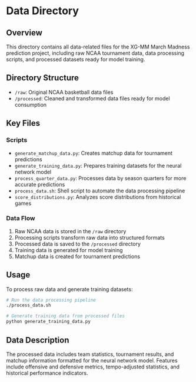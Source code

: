 # Data Directory

## Overview
This directory contains all data-related files for the XG-MM March Madness prediction project, including raw NCAA tournament data, data processing scripts, and processed datasets ready for model training.

## Directory Structure
- `/raw`: Original NCAA basketball data files
- `/processed`: Cleaned and transformed data files ready for model consumption

## Key Files

### Scripts
- `generate_matchup_data.py`: Creates matchup data for tournament predictions
- `generate_training_data.py`: Prepares training datasets for the neural network model
- `process_quarter_data.py`: Processes data by season quarters for more accurate predictions
- `process_data.sh`: Shell script to automate the data processing pipeline
- `score_distributions.py`: Analyzes score distributions from historical games

### Data Flow
1. Raw NCAA data is stored in the `/raw` directory
2. Processing scripts transform raw data into structured formats
3. Processed data is saved to the `/processed` directory
4. Training data is generated for model training
5. Matchup data is created for tournament predictions

## Usage
To process raw data and generate training datasets:

```bash
# Run the data processing pipeline
./process_data.sh

# Generate training data from processed files
python generate_training_data.py
```

## Data Description
The processed data includes team statistics, tournament results, and matchup information formatted for the neural network model. Features include offensive and defensive metrics, tempo-adjusted statistics, and historical performance indicators.